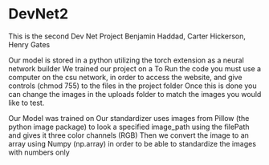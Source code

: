 
# DevNet2
This is the second Dev Net Project
Benjamin Haddad, Carter Hickerson, Henry Gates


Our model is stored in a python utilizing the torch extension as a neural network builder
We trained our project on a 
To Run the code you must use a computer on the csu network, in order to access the website, and give controls (chmod 755) to the files in the project folder
Once this is done you can change the images in the uploads folder to match the images you would like to test.

Our Model was trained on 
Our standardizer uses images from Pillow (the python image package) to look a specified image_path using the filePath and gives it three color channels (RGB)
Then we convert the image to an array using Numpy (np.array) in order to be able to standardize the images with numbers only
